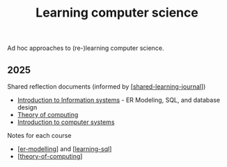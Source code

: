 ﻿---
backlinks:
- title: Computing
  url: /sense/computing/computing.html
tags:
- learning
- computer-science
- computing
title: Learning computer science
type: note
---
Ad hoc approaches to (re-)learning computer science.

## 2025

Shared reflection documents (informed by [[shared-learning-journal]])

- [Introduction to Information systems](https://docs.google.com/document/d/1z4LnMoXDfPQ3VP2cD6QWPbA4NOJiFih_y7KY7kkNAmU/edit?pli=1&tab=t.0) - ER Modeling, SQL, and database design
- [Theory of computing](https://docs.google.com/document/d/1MEiRa2Qv17Ag--ryCW6-Pjp1lqrCkeg8wKlYVHAzHpw/edit?tab=t.0#heading=h.s8hpspoetdd) 
- [Introduction to computer systems](https://docs.google.com/document/d/1XGfyi5omXjfnDHBsoi3r3S1lInKnpB0m5zk9zt9Wy_I/edit?tab=t.0#heading=h.s8hpspoetdd)

Notes for each course

- [[er-modelling]] and [[learning-sql]]
- [[theory-of-computing]]

[//begin]: # "Autogenerated link references for markdown compatibility"
[shared-learning-journal]: ../../Learning/shared-learning-journal "Shared learning journal"
[er-modelling]: er-modelling "ER modelling and SQL"
[learning-sql]: learning-sql "Learning SQL"
[theory-of-computing]: theory-of-computing "Theory of computing"
[//end]: # "Autogenerated link references"